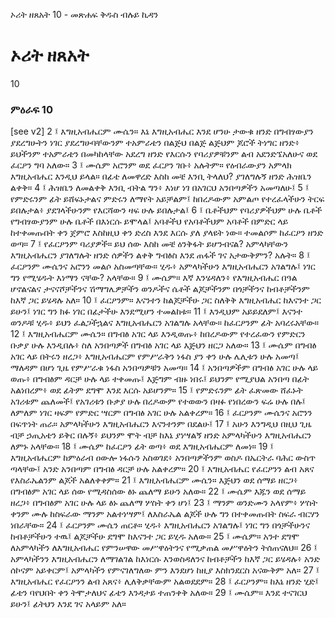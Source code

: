 ﻿
 ኦሪት ዘጸአት 10 - መጽሐፍ ቅዱስ ብሉይ ኪዳን
# ኦሪት ዘጸአት
10
### ምዕራፍ 10
[see v2]
2 ፤ እግዚአብሔርም ሙሴን። እኔ እግዚአብሔር እንደ ሆንሁ ታውቁ ዘንድ በግብፃውያን ያደረግሁትን ነገር ያደረግሁባቸውንም ተአምራቴን በልጅህ በልጅ ልጅህም ጆሮች ትነግር ዘንድ፥ ይህችንም ተአምራቴን በመካከላቸው አደረግ ዘንድ የእርሱን የባሪያዎቹንም ልብ አደንድኜአለሁና ወደ ፈርዖን ግባ አለው።
3 ፤ ሙሴም አሮንም ወደ ፈርዖን ገቡ፥ አሉትም። የዕብራውያን አምላክ እግዚአብሔር እንዲህ ይላል። በፊቴ ለመዋረድ እስከ መቼ እንቢ ትላለህ? ያገለግሉኝ ዘንድ ሕዝቤን ልቀቅ።
4 ፤ ሕዝቤን ለመልቀቅ እንቢ ብትል ግን፥ እነሆ ነገ በአገርህ አንበጣዎችን አመጣለሁ፤
5 ፤ የምድሩንም ፊት ይሸፍኑታልና ምድሩን ለማየት አይቻልም፤ ከበረዶውም አምልጦ የተረፈላችሁን ትርፍ ይበሉታል፥ ያደገላችሁንም የእርሻውን ዛፍ ሁሉ ይበሉታል፤
6 ፤ ቤቶችህም የባሪያዎችህም ሁሉ ቤቶች የግብፃውያንም ሁሉ ቤቶች በእነርሱ ይሞላል፤ አባቶችህ የአባቶችህም አባቶች በምድር ላይ ከተቀመጡበት ቀን ጀምሮ እስከዚህ ቀን ድረስ እንደ እርሱ ያለ ያላዩት ነው። ተመልሶም ከፈርዖን ዘንድ ወጣ።
7 ፤ የፈርዖንም ባሪያዎች። ይህ ሰው እስከ መቼ ዕንቅፋት ይሆንብናል? አምላካቸውን እግዚአብሔርን ያገለግሉት ዘንድ ሰዎችን ልቀቅ ግብፅስ እንደ ጠፋች ገና አታውቅምን? አሉት።
8 ፤ ፈርዖንም ሙሴንና አሮንን መልሶ አስመጣቸው። ሂዱ፥ አምላካችሁን እግዚአብሔርን አገልግሉ፤ ነገር ግን የሚሄዱት እነማን ናቸው? አላቸው።
9 ፤ ሙሴም። እኛ እንሄዳለን፥ የእግዚአብሔር በዓል ሆኖልናልና ታናናሾቻችንና ሽማግሌዎቻችን ወንዶችና ሴቶች ልጆቻችንም በጎቻችንና ከብቶቻችንም ከእኛ ጋር ይሄዳሉ አለ።
10 ፤ ፈርዖንም። እናንተን ከልጆቻችሁ ጋር ስለቅቅ እግዚአብሔር ከእናንተ ጋር ይሁን፤ ነገር ግን ክፉ ነገር በፊታችሁ እንደሚሆን ተመልከቱ።
11 ፤ እንዲህም አይይደለም፤ እናንተ ወንዶቹ ሂዱ፥ ይህን ፈልጋችኋልና እግዚአብሔርን አገልግሉ አላቸው። ከፈርዖንም ፊት አባረሩአቸው።
12 ፤ እግዚአብሔርም ሙሴን። በግብፅ አገር ላይ እንዲወጡ፥ ከበረዶውም የተረፈውን የምድርን ቡቃያ ሁሉ እንዲበሉ፥ ስለ አንበጣዎች በግብፅ አገር ላይ እጅህን ዘርጋ አለው።
13 ፤ ሙሴም በግብፅ አገር ላይ በትሩን ዘረጋ፥ እግዚአብሔርም የምሥራቅን ነፋስ ያን ቀን ሁሉ ሌሊቱን ሁሉ አመጣ፤ ማለዳም በሆነ ጊዜ የምሥራቁ ነፋስ አንበጣዎቹን አመጣ።
14 ፤ አንበጣዎችም በግብፅ አገር ሁሉ ላይ ወጡ፥ በግብፅም ዳርቻ ሁሉ ላይ ተቀመጡ፤ እጅግም ብዙ ነበሩ፤ ይህንም የሚያህል አንበጣ በፊት አልነበረም፥ ወደ ፊትም ደግሞ እንደ እርሱ አይሆንም።
15 ፤ የምድሩንም ፊት ፈጽመው ሸፈኑት አገሪቱም ጨለመች፤ የአገሪቱን ቡቃያ ሁሉ በረዶውም የተወውን በዛፉ የነበረውን ፍሬ ሁሉ በሉ፤ ለምለም ነገር ዛፍም የምድር ሣርም በግብፅ አገር ሁሉ አልቀረም።
16 ፤ ፈርዖንም ሙሴንና አሮንን በፍጥነት ጠራ። አምላካችሁን እግዚአብሔርን እናንተንም በደልሁ፤
17 ፤ አሁን እንግዲህ በዚህ ጊዜ ብቻ ኃጢአቴን ይቅር በሉኝ፥ ይህንም ሞት ብቻ ከእኔ ያነሣልኝ ዘንድ አምላካችሁን እግዚአብሔርን ለምኑ አላቸው።
18 ፤ ሙሴም ከፈርዖን ፊት ወጣ፥ ወደ እግዚአብሔርም ለመነ።
19 ፤ እግዚአብሔርም ከምዕራብ ዐውሎ ነፋሱን አስወገደ፥ አንበጣዎችንም ወስዶ በኤርትራ ባሕር ውስጥ ጣላቸው፤ አንድ አንበጣም በግብፅ ዳርቻ ሁሉ አልቀረም።
20 ፤ እግዚአብሔር የፈርዖንን ልብ አጸና የእስራኤልንም ልጆች አልለቀቀም።
21 ፤ እግዚአብሔርም ሙሴን። እጅህን ወደ ሰማይ ዘርጋ፥ በግብፅም አገር ላይ ሰው የሚዳስሰው ፅኑ ጨለማ ይሁን አለው።
22 ፤ ሙሴም እጁን ወደ ሰማይ ዘረጋ፥ በግብፅም አገር ሁሉ ላይ ፅኑ ጨለማ ሦስት ቀን ሆነ፤
23 ፤ ማንም ወንድሙን አላየም፥ ሦስት ቀንም ሙሉ ከስፍራው ማንም አልተነሣም፤ ለእስራኤል ልጆች ሁሉ ግን በተቀመጡበት ስፍራ ብርሃን ነበራቸው።
24 ፤ ፈርዖንም ሙሴን ጠርቶ። ሂዱ፥ እግዚአብሔርን አገልግሉ፤ ነገር ግን በጎቻችሁንና ከብቶቻችሁን ተዉ፤ ልጆቻችሁ ደግሞ ከእናንተ ጋር ይሂዱ አለው።
25 ፤ ሙሴም። አንተ ደግሞ ለአምላካችን ለእግዚአብሔር የምንሠዋው መሥዋዕትንና የሚቃጠል መሥዋዕትን ትሰጠናለህ።
26 ፤ አምላካችንን እግዚአብሔርን ለማገልገል ከእነርሱ እንወስዳለንና ከብቶቻችን ከእኛ ጋር ይሄዳሉ፥ አንድ ሰኮናም አይቀርም፤ አምላካችን የምናገለግለው ምን እንደሆነ ከዚያ እስክንደርስ አናውቅም አለ።
27 ፤ እግዚአብሔር የፈርዖንን ልብ አጸና፥ ሊለቅቃቸውም አልወደደም።
28 ፤ ፈርዖንም። ከእኔ ዘንድ ሂድ፤ ፊቴን ባየህበት ቀን ትሞታለህና ፊቴን እንዳታይ ተጠንቀቅ አለው።
29 ፤ ሙሴም። እንደ ተናገርህ ይሁን፤ ፊትህን እንደ ገና አላይም አለ።
